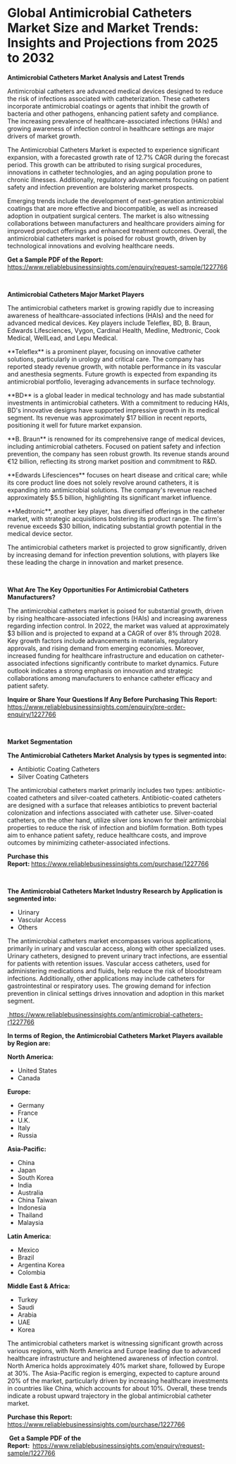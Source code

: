 <p><h1>Global Antimicrobial Catheters Market Size and Market Trends: Insights and Projections from 2025 to 2032</h1></p><p><strong>Antimicrobial Catheters Market Analysis and Latest Trends</strong></p>
<p><p>Antimicrobial catheters are advanced medical devices designed to reduce the risk of infections associated with catheterization. These catheters incorporate antimicrobial coatings or agents that inhibit the growth of bacteria and other pathogens, enhancing patient safety and compliance. The increasing prevalence of healthcare-associated infections (HAIs) and growing awareness of infection control in healthcare settings are major drivers of market growth.</p><p>The Antimicrobial Catheters Market is expected to experience significant expansion, with a forecasted growth rate of 12.7% CAGR during the forecast period. This growth can be attributed to rising surgical procedures, innovations in catheter technologies, and an aging population prone to chronic illnesses. Additionally, regulatory advancements focusing on patient safety and infection prevention are bolstering market prospects. </p><p>Emerging trends include the development of next-generation antimicrobial coatings that are more effective and biocompatible, as well as increased adoption in outpatient surgical centers. The market is also witnessing collaborations between manufacturers and healthcare providers aiming for improved product offerings and enhanced treatment outcomes. Overall, the antimicrobial catheters market is poised for robust growth, driven by technological innovations and evolving healthcare needs.</p></p>
<p><strong>Get a Sample PDF of the Report:&nbsp;</strong> <a href="https://www.reliablebusinessinsights.com/enquiry/request-sample/1227766?utm_campaign=3347&utm_medium=2&utm_source=Github&utm_content=ia&utm_term=13042025&utm_id=antimicrobial-catheters">https://www.reliablebusinessinsights.com/enquiry/request-sample/1227766</a></p>
<p>&nbsp;</p>
<p><strong>Antimicrobial Catheters Major Market Players</strong></p>
<p><p>The antimicrobial catheters market is growing rapidly due to increasing awareness of healthcare-associated infections (HAIs) and the need for advanced medical devices. Key players include Teleflex, BD, B. Braun, Edwards Lifesciences, Vygon, Cardinal Health, Medline, Medtronic, Cook Medical, WellLead, and Lepu Medical.</p><p>**Teleflex** is a prominent player, focusing on innovative catheter solutions, particularly in urology and critical care. The company has reported steady revenue growth, with notable performance in its vascular and anesthesia segments. Future growth is expected from expanding its antimicrobial portfolio, leveraging advancements in surface technology.</p><p>**BD** is a global leader in medical technology and has made substantial investments in antimicrobial catheters. With a commitment to reducing HAIs, BD's innovative designs have supported impressive growth in its medical segment. Its revenue was approximately $17 billion in recent reports, positioning it well for future market expansion.</p><p>**B. Braun** is renowned for its comprehensive range of medical devices, including antimicrobial catheters. Focused on patient safety and infection prevention, the company has seen robust growth. Its revenue stands around €12 billion, reflecting its strong market position and commitment to R&D.</p><p>**Edwards Lifesciences** focuses on heart disease and critical care; while its core product line does not solely revolve around catheters, it is expanding into antimicrobial solutions. The company's revenue reached approximately $5.5 billion, highlighting its significant market influence.</p><p>**Medtronic**, another key player, has diversified offerings in the catheter market, with strategic acquisitions bolstering its product range. The firm's revenue exceeds $30 billion, indicating substantial growth potential in the medical device sector.</p><p>The antimicrobial catheters market is projected to grow significantly, driven by increasing demand for infection prevention solutions, with players like these leading the charge in innovation and market presence.</p></p>
<p>&nbsp;</p>
<p><strong>What Are The Key Opportunities For Antimicrobial Catheters Manufacturers?</strong></p>
<p><p>The antimicrobial catheters market is poised for substantial growth, driven by rising healthcare-associated infections (HAIs) and increasing awareness regarding infection control. In 2022, the market was valued at approximately $3 billion and is projected to expand at a CAGR of over 8% through 2028. Key growth factors include advancements in materials, regulatory approvals, and rising demand from emerging economies. Moreover, increased funding for healthcare infrastructure and education on catheter-associated infections significantly contribute to market dynamics. Future outlook indicates a strong emphasis on innovation and strategic collaborations among manufacturers to enhance catheter efficacy and patient safety.</p></p>
<p><strong>Inquire or Share Your Questions If Any Before Purchasing This Report:</strong> <a href="https://www.reliablebusinessinsights.com/enquiry/pre-order-enquiry/1227766?utm_campaign=3347&utm_medium=2&utm_source=Github&utm_content=ia&utm_term=13042025&utm_id=antimicrobial-catheters">https://www.reliablebusinessinsights.com/enquiry/pre-order-enquiry/1227766</a></p>
<p>&nbsp;</p>
<p><strong>Market Segmentation</strong></p>
<p><strong>The Antimicrobial Catheters Market Analysis by types is segmented into:</strong></p>
<p><ul><li>Antibiotic Coating Catheters</li><li>Silver Coating Catheters</li></ul></p>
<p><p>The antimicrobial catheters market primarily includes two types: antibiotic-coated catheters and silver-coated catheters. Antibiotic-coated catheters are designed with a surface that releases antibiotics to prevent bacterial colonization and infections associated with catheter use. Silver-coated catheters, on the other hand, utilize silver ions known for their antimicrobial properties to reduce the risk of infection and biofilm formation. Both types aim to enhance patient safety, reduce healthcare costs, and improve outcomes by minimizing catheter-associated infections.</p></p>
<p><strong>Purchase this Report:&nbsp;</strong><a href="https://www.reliablebusinessinsights.com/purchase/1227766?utm_campaign=3347&utm_medium=2&utm_source=Github&utm_content=ia&utm_term=13042025&utm_id=antimicrobial-catheters">https://www.reliablebusinessinsights.com/purchase/1227766</a></p>
<p>&nbsp;</p>
<p><strong>The Antimicrobial Catheters Market Industry Research by Application is segmented into:</strong></p>
<p><ul><li>Urinary</li><li>Vascular Access</li><li>Others</li></ul></p>
<p><p>The antimicrobial catheters market encompasses various applications, primarily in urinary and vascular access, along with other specialized uses. Urinary catheters, designed to prevent urinary tract infections, are essential for patients with retention issues. Vascular access catheters, used for administering medications and fluids, help reduce the risk of bloodstream infections. Additionally, other applications may include catheters for gastrointestinal or respiratory uses. The growing demand for infection prevention in clinical settings drives innovation and adoption in this market segment.</p></p>
<p><a href="https://www.reliablebusinessinsights.com/antimicrobial-catheters-r1227766?utm_campaign=3347&utm_medium=2&utm_source=Github&utm_content=ia&utm_term=13042025&utm_id=antimicrobial-catheters">&nbsp;https://www.reliablebusinessinsights.com/antimicrobial-catheters-r1227766</a></p>
<p><strong>In terms of Region, the Antimicrobial Catheters Market Players available by Region are:</strong></p>
<p>
    <p> <strong> North America: </strong>
        <ul>
            <li>United States</li>
            <li>Canada</li>
        </ul>
        </p> 
    <p> <strong> Europe: </strong>
        <ul>
            <li>Germany</li>
            <li>France</li>
            <li>U.K.</li>
            <li>Italy</li>
            <li>Russia</li>
        </ul>
        </p> 
    <p> <strong> Asia-Pacific: </strong>
        <ul>
            <li>China</li>
            <li>Japan</li>
            <li>South Korea</li>
            <li>India</li>
            <li>Australia</li>
            <li>China Taiwan</li>
            <li>Indonesia</li>
            <li>Thailand</li>
            <li>Malaysia</li>
        </ul>
        </p> 
    <p> <strong> Latin America: </strong>
        <ul>
            <li>Mexico</li>
            <li>Brazil</li>
            <li>Argentina Korea</li>
            <li>Colombia</li>
        </ul>
        </p> 
    <p> <strong> Middle East & Africa: </strong>
        <ul>
            <li>Turkey</li>
            <li>Saudi</li>
            <li>Arabia</li>
            <li>UAE</li>
            <li>Korea</li>
        </ul>
    </p>
    </p>
<p><p>The antimicrobial catheters market is witnessing significant growth across various regions, with North America and Europe leading due to advanced healthcare infrastructure and heightened awareness of infection control. North America holds approximately 40% market share, followed by Europe at 30%. The Asia-Pacific region is emerging, expected to capture around 20% of the market, particularly driven by increasing healthcare investments in countries like China, which accounts for about 10%. Overall, these trends indicate a robust upward trajectory in the global antimicrobial catheter market.</p></p>
<p><strong>Purchase this Report: </strong><a href="https://www.reliablebusinessinsights.com/purchase/1227766?utm_campaign=3347&utm_medium=2&utm_source=Github&utm_content=ia&utm_term=13042025&utm_id=antimicrobial-catheters">https://www.reliablebusinessinsights.com/purchase/1227766</a></p>
<p>&nbsp;<strong>Get a Sample PDF of the Report:&nbsp;&nbsp;</strong><a href="https://www.reliablebusinessinsights.com/enquiry/request-sample/1227766?utm_campaign=3347&utm_medium=2&utm_source=Github&utm_content=ia&utm_term=13042025&utm_id=antimicrobial-catheters">https://www.reliablebusinessinsights.com/enquiry/request-sample/1227766</a></p>
<p><strong></strong></p>
<p><p></p><p></p><p></p></p>